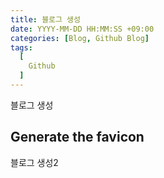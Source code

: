 ```yaml
---
title: 블로그 생성
date: YYYY-MM-DD HH:MM:SS +09:00
categories: [Blog, Github Blog]
tags:
  [
    Github
  ]
---
```


블로그 생성

## Generate the favicon

블로그 생성2